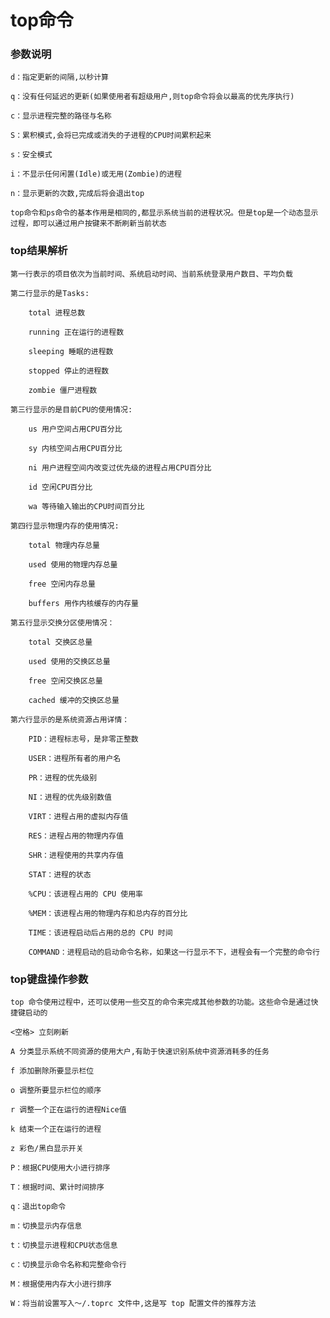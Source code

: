 # top命令

### 参数说明
    
    d：指定更新的间隔,以秒计算
	
	q：没有任何延迟的更新(如果使用者有超级用户,则top命令将会以最高的优先序执行)
	
	c：显示进程完整的路径与名称

	S：累积模式,会将已完成或消失的子进程的CPU时间累积起来

	s：安全模式

	i：不显示任何闲置(Idle)或无用(Zombie)的进程
	
	n：显示更新的次数,完成后将会退出top
	
	top命令和ps命令的基本作用是相同的,都显示系统当前的进程状况。但是top是一个动态显示过程，即可以通过用户按键来不断刷新当前状态
        
### top结果解析
    
    第一行表示的项目依次为当前时间、系统启动时间、当前系统登录用户数目、平均负载
	
	第二行显示的是Tasks:
	
		total 进程总数
		
		running 正在运行的进程数
		
		sleeping 睡眠的进程数
		
		stopped 停止的进程数
		
		zombie 僵尸进程数
		
	第三行显示的是目前CPU的使用情况:
	
		us 用户空间占用CPU百分比
		
		sy 内核空间占用CPU百分比
		
		ni 用户进程空间内改变过优先级的进程占用CPU百分比
		
		id 空闲CPU百分比
		
		wa 等待输入输出的CPU时间百分比
		
	第四行显示物理内存的使用情况:
	
		total 物理内存总量
		
		used 使用的物理内存总量
		
		free 空闲内存总量
		
		buffers 用作内核缓存的内存量
		
	第五行显示交换分区使用情况：
	
		total 交换区总量
		
		used 使用的交换区总量
	
		free 空闲交换区总量
		
		cached 缓冲的交换区总量
		
	第六行显示的是系统资源占用详情：
	
		PID：进程标志号，是非零正整数
		
		USER：进程所有者的用户名
		
		PR：进程的优先级别
		
		NI：进程的优先级别数值
		
		VIRT：进程占用的虚拟内存值
		
		RES：进程占用的物理内存值
		
		SHR：进程使用的共享内存值
		
		STAT：进程的状态
		
		%CPU：该进程占用的 CPU 使用率
		
		%MEM：该进程占用的物理内存和总内存的百分比
		
		TIME：该进程启动后占用的总的 CPU 时间
		
		COMMAND：进程启动的启动命令名称，如果这一行显示不下，进程会有一个完整的命令行
        
### top键盘操作参数
	
    top 命令使用过程中，还可以使用一些交互的命令来完成其他参数的功能。这些命令是通过快捷键启动的
	
	<空格> 立刻刷新
	
	A 分类显示系统不同资源的使用大户,有助于快速识别系统中资源消耗多的任务
	
	f 添加删除所要显示栏位
	
	o 调整所要显示栏位的顺序
	
	r 调整一个正在运行的进程Nice值
	
	k 结束一个正在运行的进程
	
	z 彩色/黑白显示开关
	
	P：根据CPU使用大小进行排序
	
	T：根据时间、累计时间排序
	
	q：退出top命令
	
	m：切换显示内存信息
	
	t：切换显示进程和CPU状态信息
	
	c：切换显示命令名称和完整命令行
	
	M：根据使用内存大小进行排序
	
	W：将当前设置写入～/.toprc 文件中,这是写 top 配置文件的推荐方法

	
	
	
	
	
	
	
	
	
